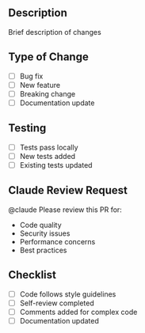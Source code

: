 ## Description
Brief description of changes

## Type of Change
- [ ] Bug fix
- [ ] New feature
- [ ] Breaking change
- [ ] Documentation update

## Testing
- [ ] Tests pass locally
- [ ] New tests added
- [ ] Existing tests updated

## Claude Review Request
@claude Please review this PR for:
- Code quality
- Security issues
- Performance concerns
- Best practices

## Checklist
- [ ] Code follows style guidelines
- [ ] Self-review completed
- [ ] Comments added for complex code
- [ ] Documentation updated
